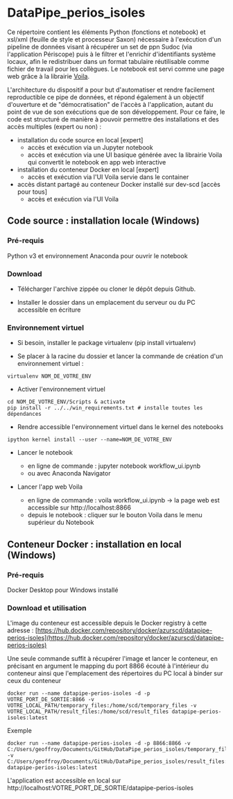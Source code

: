 # DataPipe_perios_isoles

Ce répertoire contient les éléments Python (fonctions et notebook) et xsl/xml (feuille de style et processeur Saxon) nécessaire à l'exécution d'un pipeline de données visant à récupérer un set de ppn Sudoc (via l'application Périscope) puis à le filtrer et l'enrichir d'identifiants système locaux, afin le redistribuer dans un format tabulaire réutilisable comme fichier de travail pour les collègues.
Le notebook est servi comme une page web grâce à la librairie [Voila](https://github.com/voila-dashboards/voila).

L'architecture du dispositif a pour but d'automatiser et rendre facilement reproductible ce pipe de données, et répond également à un objectif d'ouverture et de "démocratisation" de l'accès à l'application, autant du point de vue de son exécutions que de son développement. Pour ce faire, le code est structuré  de manière à pouvoir permettre des installations et des accès multiples (expert ou non) :
- installation du code source en local [expert]
  - accès et exécution via un Jupyter notebook
  - accès et exécution via une UI basique générée avec la librairie Voila qui convertit le notebook en app web interactive
- installation du conteneur Docker en local [expert]
  - accès et exécution via l'UI Voila servie dans le container
- accès distant partagé au conteneur Docker installé sur dev-scd [accès pour tous]
  - accès et exécution via l'UI Voila 

## Code source : installation locale (Windows)

### Pré-requis

Python v3 et environnement Anaconda pour ouvrir le notebook

### Download

- Télécharger l'archive zippée ou cloner le dépôt depuis Github.

- Installer le dossier dans un emplacement du serveur ou du PC accessible en écriture

### Environnement virtuel

- Si besoin, installer le package virtualenv (pip install virtualenv)

- Se placer à la racine du dossier et lancer la commande de création d'un environnement virtuel :

```
virtualenv NOM_DE_VOTRE_ENV
```
- Activer l'environnement virtuel

```
cd NOM_DE_VOTRE_ENV/Scripts & activate
pip install -r ../../win_requirements.txt # installe toutes les dépendances
```
- Rendre accessible l'environnement virtuel dans le kernel des notebooks
  
 ```
 ipython kernel install --user --name=NOM_DE_VOTRE_ENV
 ```
- Lancer le notebook
  - en ligne de commande : jupyter notebook workflow_ui.ipynb
  - ou avec Anaconda Navigator

- Lancer l'app web Voila
  - en ligne de commande : voila workflow_ui.ipynb -> la page web est accessible sur http://localhost:8866
  - depuis le notebook : cliquer sur le bouton Voila dans le menu supérieur du Notebook


## Conteneur Docker : installation en local (Windows)

### Pré-requis

Docker Desktop pour Windows installé

### Download et utilisation

L'image du conteneur est accessible depuis le Docker registry à cette adresse : [https://hub.docker.com/repository/docker/azurscd/datapipe-perios-isoles](https://hub.docker.com/repository/docker/azurscd/datapipe-perios-isoles)

Une seule commande suffit à récupérer l'image et lancer le conteneur, en précisant en argument le mapping du port 8866 écouté à l'intérieur du conteneur ainsi que l'emplacement des répertoires du PC local à binder sur ceux du conteneur

```
docker run --name datapipe-perios-isoles -d -p VOTRE_PORT_DE_SORTIE:8866 -v VOTRE_LOCAL_PATH/temporary_files:/home/scd/temporary_files -v VOTRE_LOCAL_PATH/result_files:/home/scd/result_files datapipe-perios-isoles:latest
```
Exemple 
```
docker run --name datapipe-perios-isoles -d -p 8866:8866 -v C:/Users/geoffroy/Documents/GitHub/DataPipe_perios_isoles/temporary_files:/home/scd/temporary_files -v C:/Users/geoffroy/Documents/GitHub/DataPipe_perios_isoles/result_files:/home/scd/result_files datapipe-perios-isoles:latest
```

L'application est accessible en local sur http://localhost:VOTRE_PORT_DE_SORTIE/datapipe-perios-isoles
